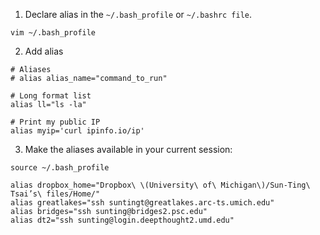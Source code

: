 1. Declare alias in the `~/.bash_profile` or `~/.bashrc file`.
```
vim ~/.bash_profile
```

2. Add alias
```
# Aliases
# alias alias_name="command_to_run"

# Long format list
alias ll="ls -la"

# Print my public IP
alias myip='curl ipinfo.io/ip'
```

3. Make the aliases available in your current session:
```
source ~/.bash_profile
```

```
alias dropbox_home="Dropbox\ \(University\ of\ Michigan\)/Sun-Ting\ Tsai’s\ files/Home/"
alias greatlakes="ssh suntingt@greatlakes.arc-ts.umich.edu"
alias bridges="ssh sunting@bridges2.psc.edu"
alias dt2="ssh sunting@login.deepthought2.umd.edu"
```
